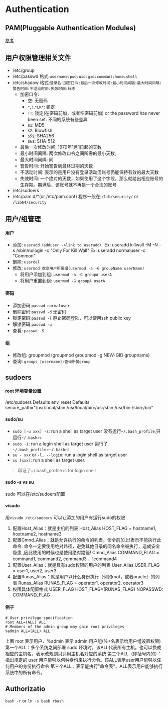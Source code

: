 # Authentication
## PAM(Pluggable Authentication Modules)
[参考](./pam.md)
## 用户权限管理相关文件
- /etc/group
- /etc/passwd
    格式:`username:pwd:uid:gid:commant:home:shell`
- /etc/shadow
    格式:`登录名:加密口令:最后一次修改时间:最小时间间隔:最大时间间隔:警告时间:不活动时间:失效时间:标志`
    - 加密口令: 
        - 空: 无密码 
        - `*`,`!`,`*LK*`: 锁定
        - `!!`: 锁定(在密码前加，或者空密码前加) or the password has never been set. 不同的系统有些差异
        - `$1`: MD5
        - `$2`: Blowfish
        - `$5$`: SHA256
        - `$6$`: SHA-512
    - 最后一次修改时间: 1970年1月1日起的天数
    - 最小时间间隔: 两次修改口令之间所需的最小天数,
    - 最大时间间隔: 同
    - 警告时间: 开始警告到最终过期的天数
    - 不活动时间: 表示的是用户没有登录活动但账号仍能保持有效的最大天数
    - 失效时间: 一个绝对的天数，如果使用了这个字段，那么就给出相应账号的生存期。期满后，该账号就不再是一个合法的账号
- /etc/sudoers
- /etc/pam.d/*(or /etc/pam.conf)
    程序一般在:`/lib/security/` or `/lib64/security`
## 用户/组管理
#### 用户
- 添加: `useradd（adduser ->link to useradd）`
    Ex: useradd killwall -M -N -s /sbin/nologin -c "Only For Kill Wall"
    Ex: useradd normaluser -c "Common"
- 删除: `userdel`
- 修改: `usermod 改变用户所属组(usermod -a -G groupName userName)`
    - 将用户添加到组: `usermod -a -G groupA userA`
    - 将用户重置到组: `usermod -G groupA userA`
#### 密码
- 添加密码:`passwd normaluser`
- 删除密码:`passwd -d` 无密码
- 锁定密码:`passwd -l` 静止密码登陆，可以使用ssh public key
- 解锁密码:`passwd -u`
- 查看: `passwd -S`
#### 组
- 修改组: groupmod  (groupmod groupmod -g NEW-GID groupname)
- 查询: `groups [username]:查询所属group`
## sudoers
#### root 环境变量设置
/etc/sudoers
Defaults  env_reset
Defaults  secure_path="/usr/local/sbin:/usr/local/bin:/usr/sbin:/usr/bin:/sbin:/bin"
#### sudo/su
- `sudo [-u xxx] -s`: run a shell as target user
    没有运行`~/.bash_profile`,只运行`~/.bashrc`
- `sudo -i`: run a login shell as target user
    运行了`~/.bash_profile`+`~/.bashrc`
- `su - xxx` or `-l, --login`: run a login shell as target user
- `su [xxx]`: run a shell as target user.
> 印证了~/.bash_profile is for login shell
#### sudo -s vs su
sudo 可以在/etc/sudoers配置
#### visudo
用`visudo /etc/sudoers` 可以让添加的用户有运行sudo的权限
1) 配置Host_Alias：就是主机的列表 
Host_Alias      HOST_FLAG = hostname1, hostname2, hostname3 
2) 配置Cmnd_Alias：就是允许执行的命令的列表，命令前加上!表示不能执行此命令. 
命令一定要使用绝对路径，避免其他目录的同名命令被执行，造成安全隐患 ,因此使用的时候也是使用绝对路径! 
Cmnd_Alias      COMMAND_FLAG = command1, command2, command3 ，!command4 
3) 配置User_Alias：就是具有sudo权限的用户的列表 
User_Alias USER_FLAG = user1, user2, user3 
4) 配置Runas_Alias：就是用户以什么身份执行（例如root，或者oracle）的列表 
Runas_Alias RUNAS_FLAG = operator1, operator2, operator3 
5) 权限具体配置格式
USER_FLAG HOST_FLAG=(RUNAS_FLAG) NOPASSWD: COMMAND_FLAG 
#### 例子
```
# User privilege specification
root ALL=(ALL) ALL
# Members of the admin group may gain root privileges
%admin ALL=(ALL) ALL
```
上面 root 表示用户、%admin 表示 admin 用户组(%+名表示给用户组设置权限)
第一个ALL：多个系统之间部署 sudo 环境时，该ALL代表所有主机。也可以换成相应的主机名，表示改规则只适用主机名对应的系统
第二个ALL（即括号内的）：指出规定的 user 用户能够以何种身份来执行命令。该ALL表示user用户能够以任何用户的身份执行命令
第三个ALL：表示能执行"命令表"，ALL表示用户能够执行系统中的所有命令。
## Authorizatio
`bash -r` or `ln -s bash rbash`